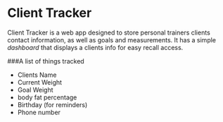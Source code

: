 # Client Tracker

Client Tracker is a web app designed to store personal 
trainers clients contact information, as well as
goals and measurements. It has a simple *dashboard* that displays
a clients info for easy recall access.

###A list of things tracked
- Clients Name
- Current Weight
- Goal Weight
- body fat percentage
- Birthday (for reminders)
- Phone number


